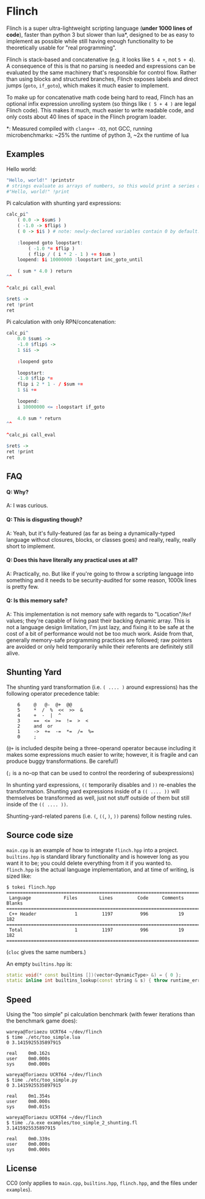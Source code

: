 # Flinch

Flinch is a super ultra-lightweight scripting language (**under 1000 lines of code**), faster than python 3 but slower than lua\*, designed to be as easy to implement as possible while still having enough functionality to be theoretically usable for "real programming".

Flinch is stack-based and concatenative (e.g. it looks like `5 4 +`, not `5 + 4`). A consequence of this is that no parsing is needed and expressions can be evaluated by the same machinery that's responsible for control flow. Rather than using blocks and structured branches, Flinch exposes labels and direct jumps (`goto`, `if_goto`), which makes it much easier to implement.

To make up for concatenative math code being hard to read, Flinch has an optional infix expression unrolling system (so things like `( 5 + 4 )` are legal Flinch code). This makes it much, much easier to write readable code, and only costs about 40 lines of space in the Flinch program loader.

\*: Measured compiled with `clang++ -O3`, not GCC, running microbenchmarks: \~25% the runtime of python 3, ~2x the runtime of lua

## Examples

Hello world:

```R
"Hello, world!" !printstr
# strings evaluate as arrays of numbers, so this would print a series of decimal ascii codes instead:
#"Hello, world!" !print
```

Pi calculation with shunting yard expressions:

```R
calc_pi^
    ( 0.0 -> $sum$ )
    ( -1.0 -> $flip$ )
    ( 0 -> $i$ ) # note: newly-declared variables contain 0 by default. this assignment is only for clarity
    
    :loopend goto loopstart:
        ( -1.0 *= $flip )
        ( flip / ( i * 2 - 1 ) += $sum )
    loopend: $i 10000000 :loopstart inc_goto_until
    
    ( sum * 4.0 ) return
^^

^calc_pi call_eval

$ret$ ->
ret !print
ret
```

Pi calculation with only RPN/concatenation:

```R
calc_pi^
    0.0 $sum$ ->
    -1.0 $flip$ ->
    1 $i$ ->
    
    :loopend goto
    
    loopstart:
    -1.0 $flip *=
    flip i 2 * 1 - / $sum +=
    1 $i +=
    
    loopend:
    i 10000000 <= :loopstart if_goto
    
    4.0 sum * return
^^

^calc_pi call_eval

$ret$ ->
ret !print
ret
````

## FAQ

#### Q: Why?

A: I was curious.

#### Q: This is disgusting though?

A: Yeah, but it's fully-featured (as far as being a dynamically-typed language without closures, blocks, or classes goes) and really, really, really short to implement.

#### Q: Does this have literally any practical uses at all?

A: Practically, no. But like if you're going to throw a scripting language into something and it needs to be security-audited for some reason, 1000k lines is pretty few.

#### Q: Is this memory safe?

A: This implementation is not memory safe with regards to "Location"/`Ref` values; they're capable of living past their backing dynamic array. This is not a language design limitation, I'm just lazy, and fixing it to be safe at the cost of a bit of performance would not be too much work. Aside from that, generally memory-safe programming practices are followed; raw pointers are avoided or only held temporarily while their referents are definitely still alive.

## Shunting Yard

The shunting yard transformation (i.e. `( .... )` around expressions) has the following operator precedence table:


```
    6     @   @-  @+  @@
    5     *  /  %  <<  >>  &
    4     +  -  |  ^
    3     ==  <=  >=  !=  >  <
    2     and  or
    1     ->  +=  -=  *=  /=  %=
    0     ;
```

(`@+` is included despite being a three-operand operator because including it makes some expressions much easier to write; however, it is fragile and can produce buggy transformations. Be careful!)

(`;` is a no-op that can be used to control the reordering of subexpressions)

In shunting yard expressions, `((` temporarily disables and `))` re-enables the transformation. Shunting yard expressions inside of a `(( .... ))` will themselves be transformed as well, just not stuff outside of them but still inside of the `(( .... ))`.

Shunting-yard-related parens (i.e. `(`, `((`, `)`, `))` parens) follow nesting rules.

## Source code size

`main.cpp` is an example of how to integrate `flinch.hpp` into a project. `builtins.hpp` is standard library functionality and is however long as you want it to be; you could delete everything from it if you wanted to. `flinch.hpp` is the actual language implementation, and at time of writing, is sized like:

```
$ tokei flinch.hpp
===============================================================================
 Language            Files        Lines         Code     Comments       Blanks
===============================================================================
 C++ Header              1         1197          996           19          182
===============================================================================
 Total                   1         1197          996           19          182
===============================================================================
```

(`cloc` gives the same numbers.)

An empty `builtins.hpp` is:
```c++
static void(* const builtins [])(vector<DynamicType> &) = { 0 };
static inline int builtins_lookup(const string & s) { throw runtime_error("Unknown built-in function: " + s); };
```

## Speed

Using the "too simple" pi calculation benchmark (with fewer iterations than the benchmark game does):

```
wareya@Toriaezu UCRT64 ~/dev/flinch
$ time ./etc/too_simple.lua
0 3.1415925535897915

real    0m0.162s
user    0m0.000s
sys     0m0.000s

wareya@Toriaezu UCRT64 ~/dev/flinch
$ time ./etc/too_simple.py
0 3.1415925535897915

real    0m1.354s
user    0m0.000s
sys     0m0.015s

wareya@Toriaezu UCRT64 ~/dev/flinch
$ time ./a.exe examples/too_simple_2_shunting.fl
3.1415925535897915

real    0m0.339s
user    0m0.000s
sys     0m0.000s
```

## License

CC0 (only applies to `main.cpp`, `builtins.hpp`, `flinch.hpp`, and the files under `examples`).


